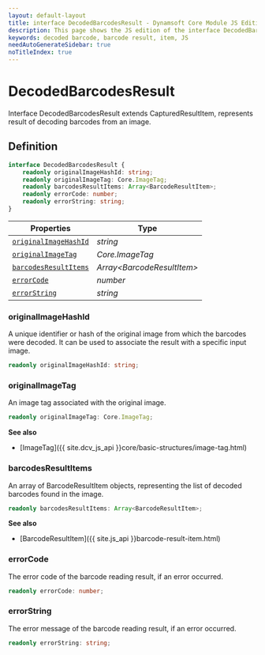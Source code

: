 ```yaml
---
layout: default-layout
title: interface DecodedBarcodesResult - Dynamsoft Core Module JS Edition API Reference
description: This page shows the JS edition of the interface DecodedBarcodesResult in Dynamsoft DBR Module.
keywords: decoded barcode, barcode result, item, JS
needAutoGenerateSidebar: true
noTitleIndex: true
---
```


# DecodedBarcodesResult

Interface DecodedBarcodesResult extends CapturedResultItem, represents result of decoding barcodes from an image.

## Definition

```typescript
interface DecodedBarcodesResult {
    readonly originalImageHashId: string;
    readonly originalImageTag: Core.ImageTag;
    readonly barcodesResultItems: Array<BarcodeResultItem>;
    readonly errorCode: number;
    readonly errorString: string;
}
```

| Properties               | Type |
|----------------------|-------------|
| [`originalImageHashId`](#originalimagehashid) | *string* |
| [`originalImageTag`](#originalimagetag) | *Core.ImageTag* |
| [`barcodesResultItems`](#barcodesresultitems) | *Array\<BarcodeResultItem>* |
| [`errorCode`](#errorcode) | *number* |
| [`errorString`](#errorstring) | *string* |

### originalImageHashId

A unique identifier or hash of the original image from which the barcodes were decoded. It can be used to associate the result with a specific input image.

```typescript
readonly originalImageHashId: string;
```

### originalImageTag

An image tag associated with the original image.

```typescript
readonly originalImageTag: Core.ImageTag;
```

**See also**

* [ImageTag]({{ site.dcv_js_api }}core/basic-structures/image-tag.html)

### barcodesResultItems

An array of BarcodeResultItem objects, representing the list of decoded barcodes found in the image.

```typescript
readonly barcodesResultItems: Array<BarcodeResultItem>;
```

**See also**

* [BarcodeResultItem]({{ site.js_api }}barcode-result-item.html)

### errorCode

The error code of the barcode reading result, if an error occurred.

```typescript
readonly errorCode: number;
```

### errorString

The error message of the barcode reading result, if an error occurred.

```typescript
readonly errorString: string;
```